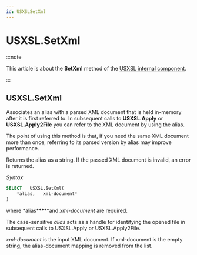 ```yaml
---
id: USXSLSetXml
---
```


# USXSL.SetXml




:::note

This article is about the **SetXml** method of the [USXSL internal component](/docs/Extensions/USXSL_internal_component).

:::

## **USXSL.SetXml**

Associates an alias with a parsed XML document that is held in-memory after it is first referred to. In subsequent calls to **USXSL.Apply** or **USXSL.Apply2File** you can refer to the XML document by using the alias.

The point of using this method is that, if you need the same XML document more than once, referring to its parsed version by alias may improve performance.

Returns the alias as a string. If the passed XML document is invalid, an error is returned.

*Syntax*

```sql
SELECT   USXSL.SetXml(
    *alias,   xml-document*
)
```

where *alias*****and *xml-document* are required.

The case-sensitive *alias* acts as a handle for identifying the opened file in subsequent calls to USXSL.Apply or USXSL.Apply2File.

*xml-document* is the input XML document. If xml-document is the empty string, the alias-document mapping is removed from the list.

 
